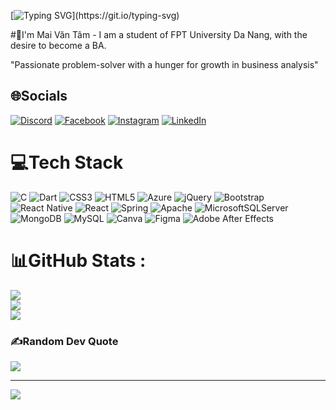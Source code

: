 [![Typing SVG](http://readme-typing-svg.herokuapp.com?font=Fira+Code&weight=900&size=35&pause=1000&center=true&vCenter=true&width=435&lines=HELLO%2C+I'm+MAI+VAN+TAM;MVT+is+me+!!!)](https://git.io/typing-svg)


#👋I'm Mai Văn Tâm - I am a student of FPT University Da Nang, with the desire to become a BA.

"Passionate problem-solver with a hunger for growth in business analysis"
## 🌐Socials
[![Discord](https://img.shields.io/badge/Discord-%237289DA.svg?logo=discord&logoColor=white)](https://discord.gg/FCjrP2Sg) [![Facebook](https://img.shields.io/badge/Facebook-%231877F2.svg?logo=Facebook&logoColor=white)](https://facebook.com/iammvt1) [![Instagram](https://img.shields.io/badge/Instagram-%23E4405F.svg?logo=Instagram&logoColor=white)](https://instagram.com/tom_quinter) [![LinkedIn](https://img.shields.io/badge/LinkedIn-%230077B5.svg?logo=linkedin&logoColor=white)](https://linkedin.com/in/iammvt) 

# 💻Tech Stack
![C](https://img.shields.io/badge/c-%2300599C.svg?style=flat&logo=c&logoColor=white) ![Dart](https://img.shields.io/badge/dart-%230175C2.svg?style=flat&logo=dart&logoColor=white) ![CSS3](https://img.shields.io/badge/css3-%231572B6.svg?style=flat&logo=css3&logoColor=white) ![HTML5](https://img.shields.io/badge/html5-%23E34F26.svg?style=flat&logo=html5&logoColor=white)  ![Azure](https://img.shields.io/badge/azure-%230072C6.svg?style=flat&logo=azure-devops&logoColor=white) ![jQuery](https://img.shields.io/badge/jquery-%230769AD.svg?style=flat&logo=jquery&logoColor=white) ![Bootstrap](https://img.shields.io/badge/bootstrap-%23563D7C.svg?style=flat&logo=bootstrap&logoColor=white) ![React Native](https://img.shields.io/badge/react_native-%2320232a.svg?style=flat&logo=react&logoColor=%2361DAFB) ![React](https://img.shields.io/badge/react-%2320232a.svg?style=flat&logo=react&logoColor=%2361DAFB) ![Spring](https://img.shields.io/badge/spring-%236DB33F.svg?style=flat&logo=spring&logoColor=white) ![Apache](https://img.shields.io/badge/apache-%23D42029.svg?style=flat&logo=apache&logoColor=white) ![MicrosoftSQLServer](https://img.shields.io/badge/Microsoft%20SQL%20Sever-CC2927?style=flat&logo=microsoft%20sql%20server&logoColor=white) ![MongoDB](https://img.shields.io/badge/MongoDB-%234ea94b.svg?style=flat&logo=mongodb&logoColor=white) ![MySQL](https://img.shields.io/badge/mysql-%2300f.svg?style=flat&logo=mysql&logoColor=white) ![Canva](https://img.shields.io/badge/Canva-%2300C4CC.svg?style=flat&logo=Canva&logoColor=white) 	![Figma](https://img.shields.io/badge/figma-%23F24E1E.svg?style=flat&logo=figma&logoColor=white) ![Adobe After Effects](https://img.shields.io/badge/Adobe%20After%20Effects-9999FF.svg?style=flat&logo=Adobe%20After%20Effects&logoColor=white)
# 📊GitHub Stats :
![](https://github-readme-stats.vercel.app/api?username=tammv&theme=tokyonight&hide_border=false&include_all_commits=false&count_private=false)<br/>
![](https://github-readme-streak-stats.herokuapp.com/?user=tammv&theme=tokyonight&hide_border=false)<br/>
![](https://github-readme-stats.vercel.app/api/top-langs/?username=tammv&theme=tokyonight&hide_border=false&include_all_commits=false&count_private=false&layout=compact)

### ✍️Random Dev Quote
![](https://quotes-github-readme.vercel.app/api?type=horizontal&theme=radical)

---
[![](https://visitcount.itsvg.in/api?id=tammv712&icon=0&color=0)](https://visitcount.itsvg.in)
